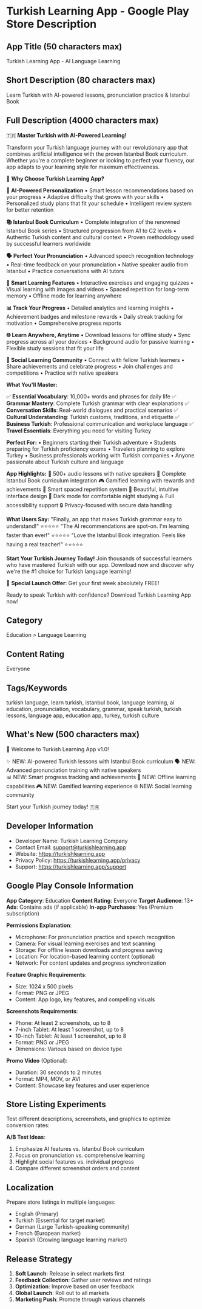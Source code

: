 # Turkish Learning App - Google Play Store Description

## App Title (50 characters max)
Turkish Learning App - AI Language Learning

## Short Description (80 characters max)
Learn Turkish with AI-powered lessons, pronunciation practice & Istanbul Book

## Full Description (4000 characters max)

🇹🇷 **Master Turkish with AI-Powered Learning!**

Transform your Turkish language journey with our revolutionary app that combines artificial intelligence with the proven Istanbul Book curriculum. Whether you're a complete beginner or looking to perfect your fluency, our app adapts to your learning style for maximum effectiveness.

🎯 **Why Choose Turkish Learning App?**

**🤖 AI-Powered Personalization**
• Smart lesson recommendations based on your progress
• Adaptive difficulty that grows with your skills
• Personalized study plans that fit your schedule
• Intelligent review system for better retention

**📚 Istanbul Book Curriculum**
• Complete integration of the renowned Istanbul Book series
• Structured progression from A1 to C2 levels
• Authentic Turkish content and cultural context
• Proven methodology used by successful learners worldwide

**🗣️ Perfect Your Pronunciation**
• Advanced speech recognition technology
• Real-time feedback on your pronunciation
• Native speaker audio from Istanbul
• Practice conversations with AI tutors

**📱 Smart Learning Features**
• Interactive exercises and engaging quizzes
• Visual learning with images and videos
• Spaced repetition for long-term memory
• Offline mode for learning anywhere

**📊 Track Your Progress**
• Detailed analytics and learning insights
• Achievement badges and milestone rewards
• Daily streak tracking for motivation
• Comprehensive progress reports

**🌐 Learn Anywhere, Anytime**
• Download lessons for offline study
• Sync progress across all your devices
• Background audio for passive learning
• Flexible study sessions that fit your life

**👥 Social Learning Community**
• Connect with fellow Turkish learners
• Share achievements and celebrate progress
• Join challenges and competitions
• Practice with native speakers

**What You'll Master:**

✅ **Essential Vocabulary**: 10,000+ words and phrases for daily life
✅ **Grammar Mastery**: Complete Turkish grammar with clear explanations
✅ **Conversation Skills**: Real-world dialogues and practical scenarios
✅ **Cultural Understanding**: Turkish customs, traditions, and etiquette
✅ **Business Turkish**: Professional communication and workplace language
✅ **Travel Essentials**: Everything you need for visiting Turkey

**Perfect For:**
• Beginners starting their Turkish adventure
• Students preparing for Turkish proficiency exams
• Travelers planning to explore Turkey
• Business professionals working with Turkish companies
• Anyone passionate about Turkish culture and language

**App Highlights:**
🎵 500+ audio lessons with native speakers
📖 Complete Istanbul Book curriculum integration
🎮 Gamified learning with rewards and achievements
🔄 Smart spaced repetition system
📱 Beautiful, intuitive interface design
🌙 Dark mode for comfortable night studying
♿ Full accessibility support
🔒 Privacy-focused with secure data handling

**What Users Say:**
"Finally, an app that makes Turkish grammar easy to understand!" ⭐⭐⭐⭐⭐
"The AI recommendations are spot-on. I'm learning faster than ever!" ⭐⭐⭐⭐⭐
"Love the Istanbul Book integration. Feels like having a real teacher!" ⭐⭐⭐⭐⭐

**Start Your Turkish Journey Today!**
Join thousands of successful learners who have mastered Turkish with our app. Download now and discover why we're the #1 choice for Turkish language learning!

🎁 **Special Launch Offer**: Get your first week absolutely FREE!

Ready to speak Turkish with confidence? Download Turkish Learning App now!

## Category
Education > Language Learning

## Content Rating
Everyone

## Tags/Keywords
turkish language, learn turkish, istanbul book, language learning, ai education, pronunciation, vocabulary, grammar, speak turkish, turkish lessons, language app, education app, turkey, turkish culture

## What's New (500 characters max)
🎉 Welcome to Turkish Learning App v1.0!

✨ NEW: AI-powered Turkish lessons with Istanbul Book curriculum
🗣️ NEW: Advanced pronunciation training with native speakers  
📊 NEW: Smart progress tracking and achievements
📱 NEW: Offline learning capabilities
🎮 NEW: Gamified learning experience
🌐 NEW: Social learning community

Start your Turkish journey today! 🇹🇷

## Developer Information
- Developer Name: Turkish Learning Company
- Contact Email: support@turkishlearning.app
- Website: https://turkishlearning.app
- Privacy Policy: https://turkishlearning.app/privacy
- Support: https://turkishlearning.app/support

## Google Play Console Information

**App Category**: Education
**Content Rating**: Everyone
**Target Audience**: 13+
**Ads**: Contains ads (if applicable)
**In-app Purchases**: Yes (Premium subscription)

**Permissions Explanation**:
- Microphone: For pronunciation practice and speech recognition
- Camera: For visual learning exercises and text scanning
- Storage: For offline lesson downloads and progress saving
- Location: For location-based learning content (optional)
- Network: For content updates and progress synchronization

**Feature Graphic Requirements**:
- Size: 1024 x 500 pixels
- Format: PNG or JPEG
- Content: App logo, key features, and compelling visuals

**Screenshots Requirements**:
- Phone: At least 2 screenshots, up to 8
- 7-inch Tablet: At least 1 screenshot, up to 8  
- 10-inch Tablet: At least 1 screenshot, up to 8
- Format: PNG or JPEG
- Dimensions: Various based on device type

**Promo Video** (Optional):
- Duration: 30 seconds to 2 minutes
- Format: MP4, MOV, or AVI
- Content: Showcase key features and user experience

## Store Listing Experiments
Test different descriptions, screenshots, and graphics to optimize conversion rates:

**A/B Test Ideas**:
1. Emphasize AI features vs. Istanbul Book curriculum
2. Focus on pronunciation vs. comprehensive learning
3. Highlight social features vs. individual progress
4. Compare different screenshot orders and content

## Localization
Prepare store listings in multiple languages:
- English (Primary)
- Turkish (Essential for target market)
- German (Large Turkish-speaking community)
- French (European market)
- Spanish (Growing language learning market)

## Release Strategy
1. **Soft Launch**: Release in select markets first
2. **Feedback Collection**: Gather user reviews and ratings
3. **Optimization**: Improve based on user feedback
4. **Global Launch**: Roll out to all markets
5. **Marketing Push**: Promote through various channels

